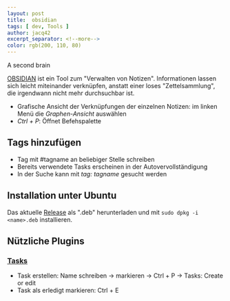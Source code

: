 ```yaml
---
layout: post
title:  obsidian
tags: [ dev, Tools ]
author: jacq42
excerpt_separator: <!--more-->
color: rgb(200, 110, 80)
---
```


A second brain

<!--more-->

[OBSIDIAN](https://obsidian.md/) ist ein Tool zum "Verwalten von Notizen". Informationen lassen sich leicht miteinander verknüpfen,
anstatt einer loses "Zettelsammlung", die irgendwann nicht mehr durchsuchbar ist.

* Grafische Ansicht der Verknüpfungen der einzelnen Notizen: im linken Menü die *Graphen-Ansicht* auswählen
* *Ctrl + P*: Öffnet Befehspalette

## Tags hinzufügen

* Tag mit #tagname an beliebiger Stelle schreiben
* Bereits verwendete Tasks erscheinen in der Autovervollständigung
* In der Suche kann mit *tag: tagname* gesucht werden

## Installation unter Ubuntu

Das aktuelle [Release](https://github.com/obsidianmd/obsidian-releases/releases) als ".deb" herunterladen und mit 
`sudo dpkg -i <name>.deb` installieren.

## Nützliche Plugins

### [Tasks](https://github.com/obsidian-tasks-group/obsidian-tasks)

* Task erstellen: Name schreiben -> markieren -> Ctrl + P -> Tasks: Create or edit
* Task als erledigt markieren: Ctrl + E



